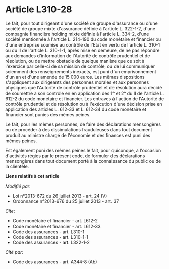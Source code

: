 # Article L310-28

Le fait, pour tout dirigeant d'une société de groupe d'assurance ou d'une société de groupe mixte d'assurance définie à
l'article L. 322-1-2, d'une compagnie financière holding mixte définie à l'article L. 334-2, d'une société mentionnée à
l'article L. 214-190 du code monétaire et financier ou d'une entreprise soumise au contrôle de l'Etat en vertu de l'article
L. 310-1 ou du II de l'article L. 310-1-1, après mise en demeure, de ne pas répondre aux demandes d'information de l'Autorité
de contrôle prudentiel et de résolution, ou de mettre obstacle de quelque manière que ce soit à l'exercice par celle-ci de sa
mission de contrôle, ou de lui communiquer sciemment des renseignements inexacts, est puni d'un emprisonnement d'un an et
d'une amende de 15 000 euros. Les mêmes dispositions s'appliquent aux dirigeants des personnes morales et aux personnes
physiques que l'Autorité de contrôle prudentiel et de résolution aura décidé de soumettre à son contrôle en en application
des 1° et 2° du II de l'article L. 612-2 du code monétaire et financier. Les entraves à l'action de l'Autorité de contrôle
prudentiel et de résolution ou à l'exécution d'une décision prise en application des articles L. 612-33 et L. 612-34 du code
monétaire et financier sont punies des mêmes peines. 

Le fait, pour les mêmes personnes, de faire des déclarations mensongères ou de procéder à des dissimulations frauduleuses
dans tout document produit au ministre chargé de l'économie et des finances est puni des mêmes peines. 

Est également puni des mêmes peines le fait, pour quiconque, à l'occasion d'activités régies par le présent code, de formuler
des déclarations mensongères dans tout document porté à la connaissance du public ou de la clientèle.

**Liens relatifs à cet article**

_Modifié par_:

  - Loi n°2013-672 du 26 juillet 2013 - art. 24 (V)
  - Ordonnance n°2013-676 du 25 juillet 2013 - art. 37

_Cite_:

  - Code monétaire et financier - art. L612-2
  - Code monétaire et financier - art. L612-33
  - Code des assurances - art. L310-1
  - Code des assurances - art. L310-1-1
  - Code des assurances - art. L322-1-2

_Cité par_:

  - Code des assurances - art. A344-8 (Ab)
